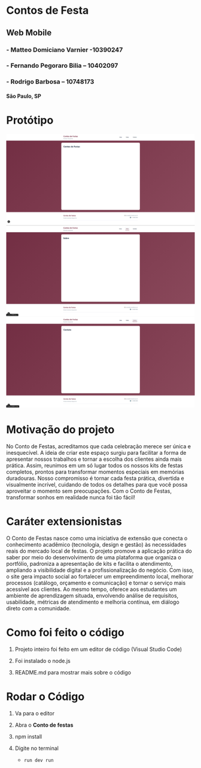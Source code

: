 # Contos de Festa

## Web Mobile

### - Matteo Domiciano Varnier -10390247
### - Fernando Pegoraro Bilia – 10402097
### - Rodrigo Barbosa – 10748173

#### São Paulo, SP

# Protótipo

![Pagina Inicial](assets/Inicial.png)
![Pagina Inicial](assets/Sobre.png)
![Pagina Inicial](assets/Contato.png)


# Motivação do projeto
No Conto de Festas, acreditamos que cada celebração merece ser única e inesquecível. A ideia de criar este espaço surgiu para facilitar a forma de apresentar nossos trabalhos e tornar a escolha dos clientes ainda mais prática. Assim, reunimos em um só lugar todos os nossos kits de festas completos, prontos para transformar momentos especiais em memórias duradouras. Nosso compromisso é tornar cada festa prática, divertida e visualmente incrível, cuidando de todos os detalhes para que você possa aproveitar o momento sem preocupações. Com o Conto de Festas, transformar sonhos em realidade nunca foi tão fácil!

# Caráter extensionistas
O Conto de Festas nasce como uma iniciativa de extensão que conecta o conhecimento acadêmico (tecnologia, design e gestão) às necessidades reais do mercado local de festas. O projeto promove a aplicação prática do saber por meio do desenvolvimento de uma plataforma que organiza o portfólio, padroniza a apresentação de kits e facilita o atendimento, ampliando a visibilidade digital e a profissionalização do negócio. Com isso, o site gera impacto social ao fortalecer um empreendimento local, melhorar processos (catálogo, orçamento e comunicação) e tornar o serviço mais acessível aos clientes. Ao mesmo tempo, oferece aos estudantes um ambiente de aprendizagem situada, envolvendo análise de requisitos, usabilidade, métricas de atendimento e melhoria contínua, em diálogo direto com a comunidade.

# Como foi feito o código

1. Projeto inteiro foi feito em um editor de código (Visual Studio Code)

2. Foi instalado o node.js

5. README.md para mostrar mais sobre o código

# Rodar o Código

1. Va para o editor

2. Abra o **Conto de festas**

3. npm install

4. Digite no terminal
   - `run dev run`